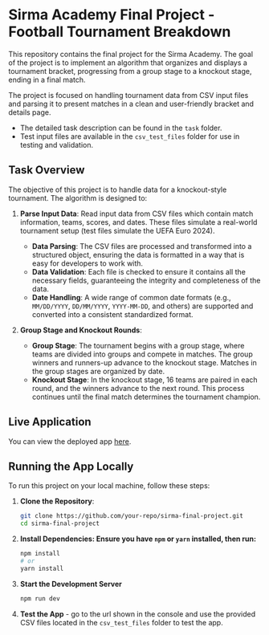 # Sirma Academy Final Project - Football Tournament Breakdown

This repository contains the final project for the Sirma Academy. The goal of the project is to implement an algorithm that organizes and displays a tournament bracket, progressing from a group stage to a knockout stage, ending in a final match.

The project is focused on handling tournament data from CSV input files and parsing it to present matches in a clean and user-friendly bracket and details page.

-   The detailed task description can be found in the `task` folder.
-   Test input files are available in the `csv_test_files` folder for use in testing and validation.

## Task Overview

The objective of this project is to handle data for a knockout-style tournament. The algorithm is designed to:

1. **Parse Input Data**: Read input data from CSV files which contain match information, teams, scores, and dates. These files simulate a real-world tournament setup (test files simulate the UEFA Euro 2024).

    - **Data Parsing**: The CSV files are processed and transformed into a structured object, ensuring the data is formatted in a way that is easy for developers to work with.
    - **Data Validation**: Each file is checked to ensure it contains all the necessary fields, guaranteeing the integrity and completeness of the data.
    - **Date Handling**: A wide range of common date formats (e.g., `MM/DD/YYYY`, `DD/MM/YYYY`, `YYYY-MM-DD`, and others) are supported and converted into a consistent standardized format.

2. **Group Stage and Knockout Rounds**:
    - **Group Stage**: The tournament begins with a group stage, where teams are divided into groups and compete in matches. The group winners and runners-up advance to the knockout stage. Matches in the group stages are organized by date.
    - **Knockout Stage**: In the knockout stage, 16 teams are paired in each round, and the winners advance to the next round. This process continues until the final match determines the tournament champion.

## Live Application

You can view the deployed app [here](https://football-tournament-breakdown.vercel.app/).

## Running the App Locally

To run this project on your local machine, follow these steps:

1. **Clone the Repository**:
    ```bash
    git clone https://github.com/your-repo/sirma-final-project.git
    cd sirma-final-project
    ```
2. **Install Dependencies: Ensure you have `npm` or `yarn` installed, then run:**
    ```bash
    npm install
    # or
    yarn install
    ```
3. **Start the Development Server**
    ```bash
    npm run dev
    ```
4. **Test the App** - go to the url shown in the console and use the provided CSV files located in the `csv_test_files` folder to test the app.
